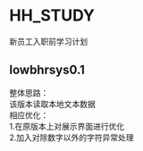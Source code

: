 # HH_STUDY
新员工入职前学习计划
## lowbhrsys0.1 
整体思路：  
该版本读取本地文本数据  
相应优化：  
1.在原版本上对展示界面进行优化  
2.加入对除数字以外的字符异常处理  
